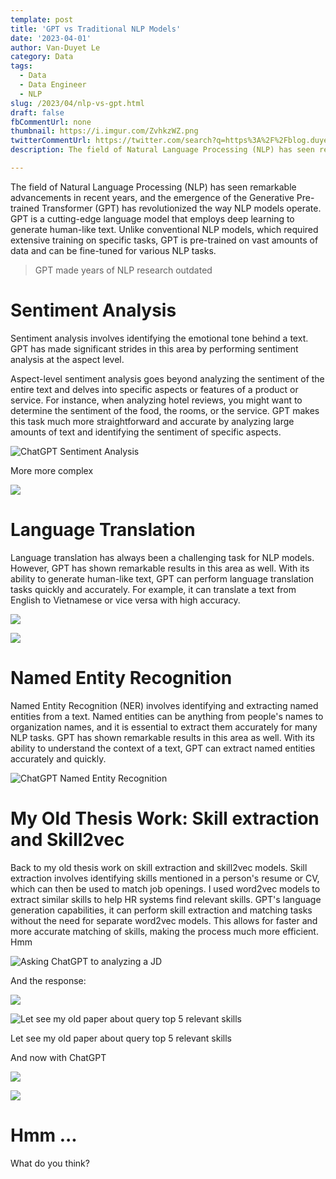```yaml
---
template: post
title: 'GPT vs Traditional NLP Models'
date: '2023-04-01'
author: Van-Duyet Le
category: Data
tags:
  - Data
  - Data Engineer
  - NLP
slug: /2023/04/nlp-vs-gpt.html
draft: false
fbCommentUrl: none
thumbnail: https://i.imgur.com/ZvhkzWZ.png
twitterCommentUrl: https://twitter.com/search?q=https%3A%2F%2Fblog.duyet.net%2F2023%2F04%2Fnlp-vs-gpt.html
description: The field of Natural Language Processing (NLP) has seen remarkable advancements in recent years, and the emergence of the Generative Pre-trained Transformer (GPT) has revolutionized the way NLP models operate. GPT is a cutting-edge language model that employs deep learning to generate human-like text. Unlike conventional NLP models, which required extensive training on specific tasks, GPT is pre-trained on vast amounts of data and can be fine-tuned for various NLP tasks

---
```


The field of Natural Language Processing (NLP) has seen remarkable advancements in recent years, and the emergence of the Generative Pre-trained Transformer (GPT) has revolutionized the way NLP models operate. GPT is a cutting-edge language model that employs deep learning to generate human-like text. Unlike conventional NLP models, which required extensive training on specific tasks, GPT is pre-trained on vast amounts of data and can be fine-tuned for various NLP tasks.

> GPT made years of NLP research outdated

# Sentiment Analysis

Sentiment analysis involves identifying the emotional tone behind a text. GPT has made significant strides in this area by performing sentiment analysis at the aspect level.

Aspect-level sentiment analysis goes beyond analyzing the sentiment of the entire text and delves into specific aspects or features of a product or service. For instance, when analyzing hotel reviews, you might want to determine the sentiment of the food, the rooms, or the service. GPT makes this task much more straightforward and accurate by analyzing large amounts of text and identifying the sentiment of specific aspects.

![ChatGPT Sentiment Analysis](/media/2023/04/nlp-vs-gpt/nlp-vs-gpt-0.png)

More more complex

![](/media/2023/04/nlp-vs-gpt/nlp-vs-gpt-1.png)

# Language Translation

Language translation has always been a challenging task for NLP models. However, GPT has shown remarkable results in this area as well. With its ability to generate human-like text, GPT can perform language translation tasks quickly and accurately. For example, it can translate a text from English to Vietnamese or vice versa with high accuracy.

![](/media/2023/04/nlp-vs-gpt/nlp-vs-gpt-2.png)

![](/media/2023/04/nlp-vs-gpt/nlp-vs-gpt-3.png)

# Named Entity Recognition

Named Entity Recognition (NER) involves identifying and extracting named entities from a text. Named entities can be anything from people's names to organization names, and it is essential to extract them accurately for many NLP tasks. GPT has shown remarkable results in this area as well. With its ability to understand the context of a text, GPT can extract named entities accurately and quickly.

![ChatGPT Named Entity Recognition](/media/2023/04/nlp-vs-gpt/nlp-vs-gpt-4.png)

# My Old Thesis Work: Skill extraction and Skill2vec

Back to my old thesis work on skill extraction and skill2vec models. Skill extraction involves identifying skills mentioned in a person's resume or CV, which can then be used to match job openings. I used word2vec models to extract similar skills to help HR systems find relevant skills. GPT's language generation capabilities, it can perform skill extraction and matching tasks without the need for separate word2vec models. This allows for faster and more accurate matching of skills, making the process much more efficient. Hmm

![Asking ChatGPT to analyzing a JD](/media/2023/04/nlp-vs-gpt/nlp-vs-gpt-5.png)

And the response:

![](/media/2023/04/nlp-vs-gpt/nlp-vs-gpt-6.png)

![Let see my old paper about query top 5 relevant skills](/media/2023/04/nlp-vs-gpt/nlp-vs-gpt-7.png)

Let see my old paper about query top 5 relevant skills

And now with ChatGPT

![](/media/2023/04/nlp-vs-gpt/nlp-vs-gpt-8.png)

![](/media/2023/04/nlp-vs-gpt/nlp-vs-gpt-9.png)

# Hmm ...

What do you think?
